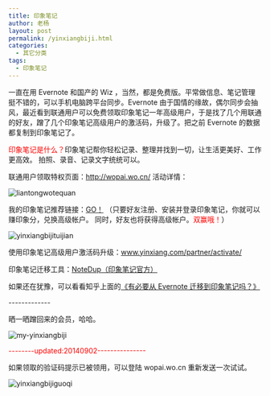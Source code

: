 ```yaml
---
title: 印象笔记
author: 老杨
layout: post
permalink: /yinxiangbiji.html
categories:
  - 其它分类
tags:
  - 印象笔记
---
```

一直在用 Evernote 和国产的 Wiz ，当然，都是免费版。平常做信息、笔记管理挺不错的，可以手机电脑跨平台同步。Evernote 由于国情的缘故，偶尔同步会抽风，最近看到联通用户可以免费领取印象笔记一年高级用户，于是找了几个用联通的好友，蹭了几个印象笔记高级用户的激活码，升级了。把之前 Evernote 的数据都复制到印象笔记了。  


  
<span style="color: #ff0000;">印象笔记是什么？</span>印象笔记帮你轻松记录、整理并找到一切，让生活更美好、工作更高效。 拍照、录音、记录文字统统可以。

联通用户领取特权页面：<a href="http://wopai.wo.cn/" target="_blank">http://wopai.wo.cn/</a> 活动详情：

![liantongwotequan][1]

我的印象笔记推荐链接：<a href="http://cyhour.com/out/yinxiangbiji" target="_blank">GO！</a> （只要好友注册、安装并登录印象笔记，你就可以赚印象分，兑换高级帐户。 同时，好友也将获得高级帐户。<span style="color: #ff0000;">双赢哦！</span>）

![yinxiangbijituijian][2]

使用印象笔记高级用户激活码升级：<a href="https://www.yinxiang.com/partner/activate/" target="_blank">www.yinxiang.com/partner/activate/</a>

印象笔记迁移工具：<a href="https://app.yinxiang.com/shard/s10/sh/d9ddd1c3-e9d8-4af1-9127-34bd896201a5/5e0931c1748daf20964b90c9119d38c3" target="_blank">NoteDup（印象笔记官方）</a>

如果还在犹豫，可以看看知乎上面的<a href="http://www.zhihu.com/question/20239213" target="_blank">《有必要从 Evernote 迁移到印象笔记吗？》</a>

\---\---\---\----

晒一晒蹭回来的会员，哈哈。

![my-yinxiangbiji][3]

<span style="color: #ff0000;">--------updated:20140902---------------</span>

如果领取的验证码提示已被领用，可以登陆 wopai.wo.cn 重新发送一次试试。

![yinxiangbijiguoqi][4]

 [1]: http://cyhour.com/wp-content/uploads/2014/08/liantongwotequan.png
 [2]: http://cyhour.com/wp-content/uploads/2014/08/yinxiangbijituijian.jpg
 [3]: http://cyhour.com/wp-content/uploads/2014/08/my-yinxiangbiji.png
 [4]: http://cyhour.com/wp-content/uploads/2014/09/yinxiangbijiguoqi.jpg
